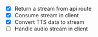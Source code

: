 - [x] Return a stream from api route
- [x] Consume stream in client
- [x] Convert TTS data to stream
- [ ] Handle audio stream in client
